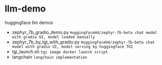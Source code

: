 # llm-demo
huggingface llm demos

- zephyr_7b_gradio_demo.py `HuggingFaceH4/zephyr-7b-beta chat model with gradio UI, model loaded manually`
- zephyr_7b_by_tgi_with_gradio.py `HuggingFaceH4/zephyr-7b-beta chat model with gradio UI, model serving by huggingface TGI`
- tgi_launch.sh `tgi image docker launch script`
- langchain `langchain implementation`